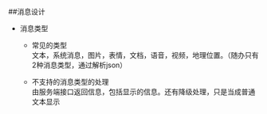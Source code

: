 ﻿##消息设计

* 消息类型  
    * 常见的类型  
        文本，系统消息，图片，表情，文档，语音，视频，地理位置。（随办只有2种消息类型，通过解析json）

    * 不支持的消息类型的处理  
       由服务端接口返回信息，包括显示的信息。还有降级处理，只是当成普通文本显示

